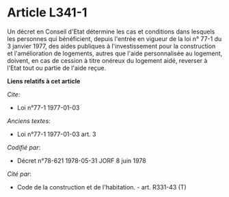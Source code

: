 # Article L341-1

Un décret en Conseil d'Etat détermine les cas et conditions dans lesquels les personnes qui bénéficient, depuis l'entrée en
vigueur de la loi n° 77-1 du 3 janvier 1977, des aides publiques à l'investissement pour la construction et l'amélioration de
logements, autres que l'aide personnalisée au logement, doivent, en cas de cession à titre onéreux du logement aidé, reverser
à l'Etat tout ou partie de l'aide reçue.

**Liens relatifs à cet article**

_Cite_:

  - Loi n°77-1 1977-01-03

_Anciens textes_:

  - Loi n°77-1 1977-01-03 art. 3

_Codifié par_:

  - Décret n°78-621 1978-05-31 JORF 8 juin 1978

_Cité par_:

  - Code de la construction et de l'habitation. - art. R331-43 (T)
